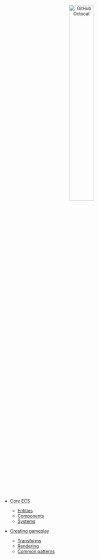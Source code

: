 <p align="center">
  <img alt="GitHub Octocat" src="https://longshilin.com/images/favicon.png" width="40%">
</p>

- [Core ECS](Entities/latest/core-ecs.md)
	- [Entities](Entities/latest/entities.md)
	- [Components](components.md)
	- [Systems](systems.md)

- [Creating gameplay](creating-gameplay.md)
	- [Transforms](transforms.md)
	- [Rendering](rendering.md)
	- [Common patterns](common-patterns.md)
<!--stackedit_data:
eyJoaXN0b3J5IjpbMTUzMjkyNjc0N119
-->